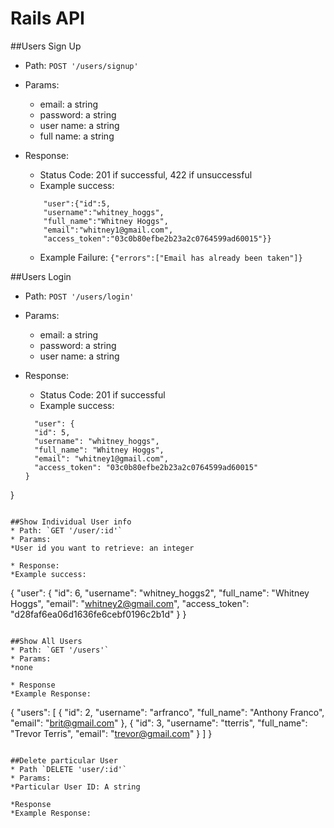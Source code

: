 # Rails API

##Users Sign Up
* Path: `POST '/users/signup'`
* Params:
  * email: a string
  * password: a string
  * user name: a string
  * full name: a string

* Response:
  * Status Code: 201 if successful, 422 if unsuccessful
  * Example success:
  ```{
      "user":{"id":5,
      "username":"whitney_hoggs",
      "full_name":"Whitney Hoggs",
      "email":"whitney1@gmail.com",
      "access_token":"03c0b80efbe2b23a2c0764599ad60015"}}
   ```
  * Example Failure:
  ```{"errors":["Email has already been taken"]}```

##Users Login
* Path: `POST '/users/login'`
* Params:
  * email: a string
  * password: a string
  * user name: a string

* Response:
  * Status Code: 201 if successful
  * Example success:
  ```{
    "user": {
    "id": 5,
    "username": "whitney_hoggs",
    "full_name": "Whitney Hoggs",
    "email": "whitney1@gmail.com",
    "access_token": "03c0b80efbe2b23a2c0764599ad60015"
  }
}
  ```

##Show Individual User info
* Path: `GET '/user/:id'`
* Params:
  *User id you want to retrieve: an integer

* Response:
  *Example success: 
  ``` 
  {
    "user": {
    "id": 6,
    "username": "whitney_hoggs2",
    "full_name": "Whitney Hoggs",
    "email": "whitney2@gmail.com",
    "access_token": "d28faf6ea06d1636fe6cebf0196c2b1d"
  }
}
  ```

##Show All Users
* Path: `GET '/users'`
* Params:
  *none

* Response
  *Example Response:
  ``` 
  {
  "users": [
    {
      "id": 2,
      "username": "arfranco",
      "full_name": "Anthony Franco",
      "email": "brit@gmail.com"
    },
    {
      "id": 3,
      "username": "tterris",
      "full_name": "Trevor Terris",
      "email": "trevor@gmail.com"
    }
  ]
}
  ```

##Delete particular User
* Path `DELETE 'user/:id'`
* Params: 
  *Particular User ID: A string

*Response
  *Example Response:






